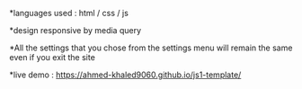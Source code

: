 *languages used : html / css / js

*design responsive by media query

*All the settings that you chose from the settings menu will remain the same even if you exit the site

*live demo : https://ahmed-khaled9060.github.io/js1-template/
